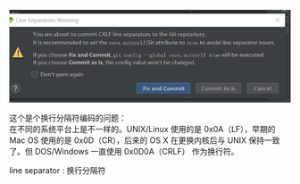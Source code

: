 ![](./image/LineSeparatorsIssues.png)

这个是个换行分隔符编码的问题：  
在不同的系统平台上是不一样的。UNIX/Linux 使用的是 0x0A（LF），早期的 Mac OS 使用的是 0x0D（CR），后来的 OS X 在更换内核后与 UNIX 保持一致了。但 DOS/Windows 一直使用 0x0D0A（CRLF） 作为换行符。

line separator : 换行分隔符
